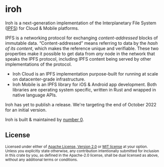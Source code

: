 # iroh

Iroh is a next-generation implementation of the Interplanetary File System ([IPFS](https://ipfs.io)) for Cloud & Mobile platforms.

IPFS is a networking protocol for exchanging _content-addressed_ blocks of immutable data. “Content-addressed” means referring to data by the *hash of its content*, which makes the reference unique and verifiable. These two properties make it possible to get data from *any* node in the network that speaks the IPFS protocol, including IPFS content being served by other implementations of the protocol.

- Iroh Cloud is an IPFS implementation purpose-built for running at scale on datacenter-grade infrastructure.
- Iroh Mobile is an IPFS library for iOS & Android app development. Both libraries are operating system specific, written in Rust and wrapped in native language APIs. 

Iroh has yet to publish a release. We're targeting the end of October 2022 for an initial version.

Iroh is built & maintained by [number 0](https://n0.computer).

## License

<sup>
Licensed under either of <a href="LICENSE-APACHE">Apache License, Version
2.0</a> or <a href="LICENSE-MIT">MIT license</a> at your option.
</sup>

<br />

<sub>
Unless you explicitly state otherwise, any contribution intentionally submitted
for inclusion in this crate by you, as defined in the Apache-2.0 license, shall
be dual licensed as above, without any additional terms or conditions.
</sub>
